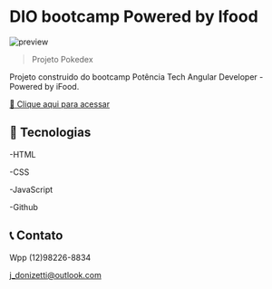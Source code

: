 # DIO bootcamp Powered by Ifood

![preview](https://user-images.githubusercontent.com/112431459/235795889-fffd29e7-c969-4101-bdbe-0c4f40f90008.PNG)

> Projeto Pokedex

Projeto construido do bootcamp Potência Tech Angular Developer - Powered by iFood.

[🔗 Clique aqui para acessar](https://jmdonizetti.github.io/pokedex)



## 🔧 Tecnologias

-HTML

-CSS

-JavaScript

-Github

## 📞 Contato

Wpp (12)98226-8834

j_donizetti@outlook.com
